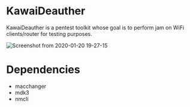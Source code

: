 # KawaiDeauther
KawaiDeauther is a pentest toolkit whose goal is to perform jam on WiFi clients/router for testing purposes.

![Screenshot from 2020-01-20 19-27-15](https://user-images.githubusercontent.com/32659320/72726674-7d941000-3bbb-11ea-85d1-125ec1f653d4.png)

Dependencies
=

- macchanger
- mdk3
- nmcli
